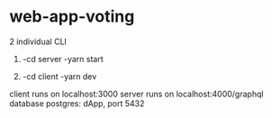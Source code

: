 # web-app-voting

2 individual CLI

1. -cd server
   -yarn start
   
2. -cd client
   -yarn dev
   
client runs on localhost:3000
server runs on localhost:4000/graphql
database postgres: dApp, port 5432
